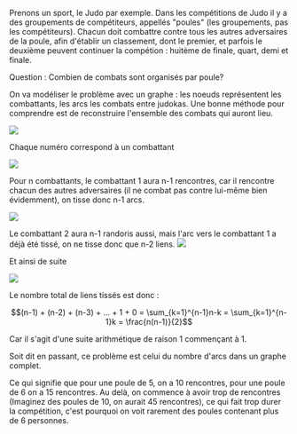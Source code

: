  Prenons un sport, le Judo par exemple. Dans les compétitions de Judo il y a des groupements de compétiteurs, appellés "poules" (les groupements, pas les compétiteurs). Chacun doit combattre contre tous les autres adversaires de la poule, afin d'établir un classement, dont le premier, et parfois le deuxième peuvent continuer la compétion : huitème de finale, quart, demi et finale.

Question : Combien de combats sont organisés par poule?

On va modéliser le problème avec un graphe : les noeuds représentent les combattants, les arcs les combats entre judokas.  Une bonne méthode pour comprendre est de reconstruire l'ensemble des combats qui auront lieu.


![](https://raw.githubusercontent.com/Romathonat/vulgaireDevEntries/master/combat_poules/poule1.png) 

Chaque numéro correspond à un combattant

![](https://raw.githubusercontent.com/Romathonat/vulgaireDevEntries/master/combat_poules/poule2.png) 

 Pour n combattants, le combattant 1 aura n-1 rencontres, car il rencontre chacun des autres adversaires (il ne combat pas contre lui-même bien évidemment), on tisse donc n-1 arcs.

![](https://raw.githubusercontent.com/Romathonat/vulgaireDevEntries/master/combat_poules/poule3.png) 

Le combattant 2 aura n-1 randoris aussi, mais l'arc vers le combattant 1 a déjà été tissé, on ne tisse donc que n-2 liens.
![](https://raw.githubusercontent.com/Romathonat/vulgaireDevEntries/master/combat_poules/poule4.png) 

Et ainsi de suite

![](https://raw.githubusercontent.com/Romathonat/vulgaireDevEntries/master/combat_poules/poule5.png) 


Le nombre total de liens tissés est donc :

$$(n-1) + (n-2) + (n-3) + ... + 1 + 0 = \sum_{k=1}^{n-1}n-k = \sum_{k=1}^{n-1}k = \frac{n(n-1)}{2}$$

Car il s'agit d'une suite arithmétique de raison 1 commençant à 1.


Soit dit en passant, ce problème est celui du nombre d'arcs dans un graphe complet.

Ce qui signifie que pour une poule de 5, on a 10 rencontres, pour une poule de 6 on a 15 rencontres. Au delà, on commence à avoir trop de rencontres (Imaginez des poules de 10, on aurait 45 rencontres), ce qui fait trop durer la compétition, c'est pourquoi on voit rarement des poules contenant plus de 6 personnes.
